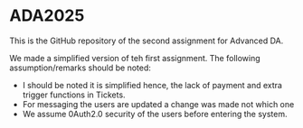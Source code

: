 # ADA2025
This is the GitHub repository of the second assignment for Advanced DA. 

We made a simplified version of teh first assignment. The following assumption/remarks should be noted:
- I should be noted it is simplified hence, the lack of payment and extra trigger functions in Tickets. 
- For messaging the users are updated a change was made not which one
- We assume 0Auth2.0 security of the users before entering the system. 
